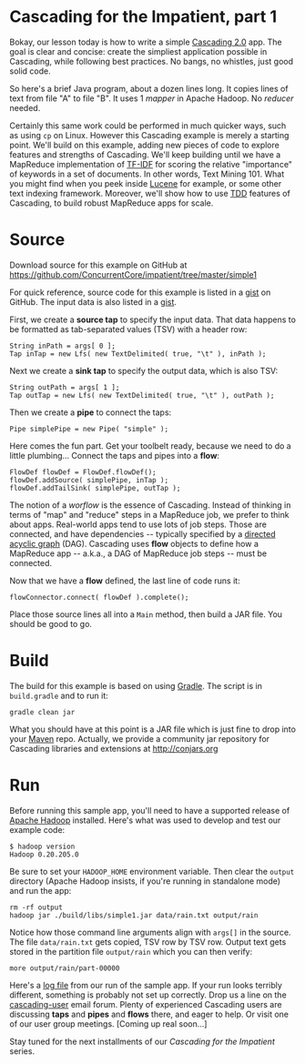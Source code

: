 Cascading for the Impatient, part 1
===================================
Bokay, our lesson today is how to write a simple [Cascading 2.0](http://www.cascading.org/) app. The goal is clear and concise: create the simpliest application possible in Cascading, while following best practices. No bangs, no whistles, just good solid code.

So here's a brief Java program, about a dozen lines long. It copies lines of text from file "A" to file "B". It uses 1 *mapper* in Apache Hadoop. No *reducer* needed.

Certainly this same work could be performed in much quicker ways, such as using `cp` on Linux. However this Cascading example is merely a starting point. We'll build on this example, adding new pieces of code to explore features and strengths of Cascading. We'll keep building until we have a MapReduce implementation of [TF-IDF](http://en.wikipedia.org/wiki/Tf*idf) for scoring the relative "importance" of keywords in a set of documents. In other words, Text Mining 101. What you might find when you peek inside [Lucene](http://lucene.apache.org/) for example, or some other text indexing framework. Moreover, we'll show how to use [TDD](http://en.wikipedia.org/wiki/Test-driven_development) features of Cascading, to build robust MapReduce apps for scale.

Source
======
Download source for this example on GitHub at https://github.com/ConcurrentCore/impatient/tree/master/simple1

For quick reference, source code for this example is listed in a [gist](https://gist.github.com/2911714) on GitHub. The input data is also listed in a [gist](https://gist.github.com/2911686).

First, we create a **source tap** to specify the input data. That data happens to be formatted as tab-separated values (TSV) with a header row:

    String inPath = args[ 0 ];
    Tap inTap = new Lfs( new TextDelimited( true, "\t" ), inPath );

Next we create a **sink tap** to specify the output data, which is also TSV:

    String outPath = args[ 1 ];
    Tap outTap = new Lfs( new TextDelimited( true, "\t" ), outPath );

Then we create a **pipe** to connect the taps:

    Pipe simplePipe = new Pipe( "simple" );

Here comes the fun part. Get your toolbelt ready, because we need to do a little plumbing... Connect the taps and pipes into a **flow**:

    FlowDef flowDef = FlowDef.flowDef();
    flowDef.addSource( simplePipe, inTap );
    flowDef.addTailSink( simplePipe, outTap );

The notion of a *worflow* is the essence of Cascading. Instead of thinking in terms of "map" and "reduce" steps in a MapReduce job, we prefer to think about apps. Real-world apps tend to use lots of job steps. Those are connected, and have dependencies -- typically specified by a [directed acyclic graph](http://en.wikipedia.org/wiki/Directed_acyclic_graph) (DAG). Cascading uses **flow** objects to define how a MapReduce app -- a.k.a., a DAG of MapReduce job steps -- must be connected.

Now that we have a **flow** defined, the last line of code runs it:

    flowConnector.connect( flowDef ).complete();

Place those source lines all into a `Main` method, then build a JAR file. You should be good to go.

Build
=====
The build for this example is based on using [Gradle](http://gradle.org/). The script is in `build.gradle` and to run it:

    gradle clean jar

What you should have at this point is a JAR file which is just fine to drop into your [Maven](https://maven.apache.org/) repo. Actually, we provide a community jar repository for Cascading libraries and extensions at http://conjars.org

Run
===
Before running this sample app, you'll need to have a supported release of [Apache Hadoop](http://hadoop.apache.org/) installed. Here's what was used to develop and test our example code:

    $ hadoop version
    Hadoop 0.20.205.0

Be sure to set your `HADOOP_HOME` environment variable. Then clear the `output` directory (Apache Hadoop insists, if you're running in standalone mode) and run the app:

    rm -rf output
    hadoop jar ./build/libs/simple1.jar data/rain.txt output/rain

Notice how those command line arguments align with `args[]` in the source. The file `data/rain.txt` gets copied, TSV row by TSV row. Output text gets stored in the partition file `output/rain` which you can then verify:

    more output/rain/part-00000

Here's a [log file](https://gist.github.com/2911681) from our run of the sample app. If your run looks terribly different, something is probably not set up correctly. Drop us a line on the [cascading-user](https://groups.google.com/forum/?fromgroups#!forum/cascading-user) email forum. Plenty of experienced Cascading users are discussing **taps** and **pipes** and **flows** there, and eager to help. Or visit one of our user group meetings. [Coming up real soon...]

Stay tuned for the next installments of our *Cascading for the Impatient* series.
